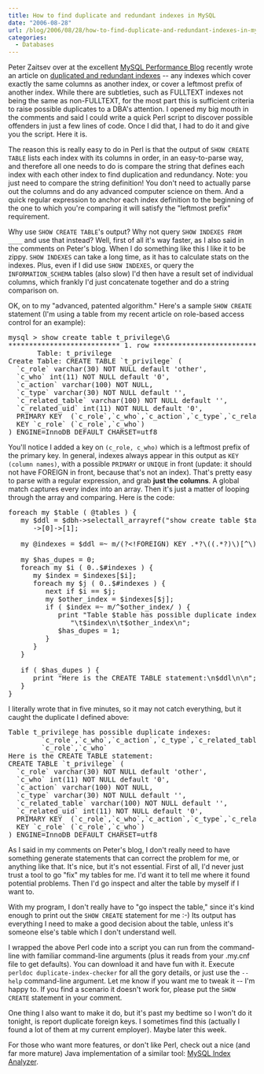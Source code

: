 ```yaml
---
title: How to find duplicate and redundant indexes in MySQL
date: "2006-08-28"
url: /blog/2006/08/28/how-to-find-duplicate-and-redundant-indexes-in-mysql/
categories:
  - Databases
---
```

Peter Zaitsev over at the excellent [MySQL Performance Blog][1] recently wrote an article on [duplicated and redundant indexes][2] -- any indexes which cover exactly the same columns as another index, or cover a leftmost prefix of another index. While there are subtleties, such as FULLTEXT indexes not being the same as non-FULLTEXT, for the most part this is sufficient criteria to raise possible duplicates to a DBA's attention. I opened my big mouth in the comments and said I could write a quick Perl script to discover possible offenders in just a few lines of code. Once I did that, I had to do it and give you the script. Here it is.

The reason this is really easy to do in Perl is that the output of `SHOW CREATE TABLE` lists each index with its columns in order, in an easy-to-parse way, and therefore all one needs to do is compare the string that defines each index with each other index to find duplication and redundancy. Note: you just need to compare the string definition! You don't need to actually parse out the columns and do any advanced computer science on them. And a quick regular expression to anchor each index definition to the beginning of the one to which you're comparing it will satisfy the "leftmost prefix" requirement.

Why use `SHOW CREATE TABLE`'s output? Why not query `SHOW INDEXES FROM ____` and use that instead? Well, first of all it's way faster, as I also said in the comments on Peter's blog. When I do something like this I like it to be zippy. `SHOW INDEXES` can take a long time, as it has to calculate stats on the indexes. Plus, even if I did use `SHOW INDEXES`, or query the `INFORMATION_SCHEMA` tables (also slow) I'd then have a result set of individual columns, which frankly I'd just concatenate together and do a string comparison on.

OK, on to my "advanced, patented algorithm." Here's a sample `SHOW CREATE` statement (I'm using a table from my recent article on role-based access control for an example):

<pre>mysql &gt; show create table t_privilege\G
*************************** 1. row ***************************
       Table: t_privilege
Create Table: CREATE TABLE `t_privilege` (
  `c_role` varchar(30) NOT NULL default 'other',
  `c_who` int(11) NOT NULL default '0',
  `c_action` varchar(100) NOT NULL,
  `c_type` varchar(30) NOT NULL default '',
  `c_related_table` varchar(100) NOT NULL default '',
  `c_related_uid` int(11) NOT NULL default '0',
  PRIMARY KEY  (`c_role`,`c_who`,`c_action`,`c_type`,`c_related_table`,`c_related_uid`),
  KEY `c_role` (`c_role`,`c_who`)
) ENGINE=InnoDB DEFAULT CHARSET=utf8</pre>

You'll notice I added a key on `(c_role, c_who)` which is a leftmost prefix of the primary key. In general, indexes always appear in this output as `KEY (column names)`, with a possible `PRIMARY` or `UNIQUE` in front (update: it should not have FOREIGN in front, because that's not an index). That's pretty easy to parse with a regular expression, and grab **just the columns**. A global match captures every index into an array. Then it's just a matter of looping through the array and comparing. Here is the code:

<pre>foreach my $table ( @tables ) {
   my $ddl = $dbh-&gt;selectall_arrayref("show create table $table")
      ->[0]->[1];

   my @indexes = $ddl =~ m/(?&lt;!FOREIGN) KEY .*?\((.*?)\)[^\)]*$/mg;

   my $has_dupes = 0;
   foreach my $i ( 0..$#indexes ) {
      my $index = $indexes[$i];
      foreach my $j ( 0..$#indexes ) {
         next if $i == $j;
         my $other_index = $indexes[$j];
         if ( $index =~ m/^$other_index/ ) {
            print "Table $table has possible duplicate indexes:\n",
               "\t$index\n\t$other_index\n";
            $has_dupes = 1;
         }
      }
   }

   if ( $has_dupes ) {
      print "Here is the CREATE TABLE statement:\n$ddl\n\n";
   }
}</pre>

I literally wrote that in five minutes, so it may not catch everything, but it caught the duplicate I defined above:

<pre>Table t_privilege has possible duplicate indexes:
        `c_role`,`c_who`,`c_action`,`c_type`,`c_related_table`,`c_related_uid`
        `c_role`,`c_who`
Here is the CREATE TABLE statement:
CREATE TABLE `t_privilege` (
  `c_role` varchar(30) NOT NULL default 'other',
  `c_who` int(11) NOT NULL default '0',
  `c_action` varchar(100) NOT NULL,
  `c_type` varchar(30) NOT NULL default '',
  `c_related_table` varchar(100) NOT NULL default '',
  `c_related_uid` int(11) NOT NULL default '0',
  PRIMARY KEY  (`c_role`,`c_who`,`c_action`,`c_type`,`c_related_table`,`c_related_uid`),
  KEY `c_role` (`c_role`,`c_who`)
) ENGINE=InnoDB DEFAULT CHARSET=utf8</pre>

As I said in my comments on Peter's blog, I don't really need to have something generate statements that can correct the problem for me, or anything like that. It's nice, but it's not essential. First of all, I'd never just trust a tool to go "fix" my tables for me. I'd want it to tell me where it found potential problems. Then I'd go inspect and alter the table by myself if I want to.

With my program, I don't really have to "go inspect the table," since it's kind enough to print out the `SHOW CREATE` statement for me :-) Its output has everything I need to make a good decision about the table, unless it's someone else's table which I don't understand well.

I wrapped the above Perl code into a script you can run from the command-line with familiar command-line arguments (plus it reads from your .my.cnf file to get defaults). You can download it and have fun with it. Execute `perldoc duplicate-index-checker` for all the gory details, or just use the `--help` command-line argument. Let me know if you want me to tweak it -- I'm happy to. If you find a scenario it doesn't work for, please put the `SHOW CREATE` statement in your comment.

One thing I also want to make it do, but it's past my bedtime so I won't do it tonight, is report duplicate foreign keys. I sometimes find this (actually I found a lot of them at my current employer). Maybe later this week.

For those who want more features, or don't like Perl, check out a nice (and far more mature) Java implementation of a similar tool: [MySQL Index Analyzer][3].

 [1]: http://www.mysqlperformanceblog.com/
 [2]: http://www.mysqlperformanceblog.com/2006/08/17/duplicate-indexes-and-redundant-indexes/
 [3]: http://mysql-index-analyzer.blogspot.com/
